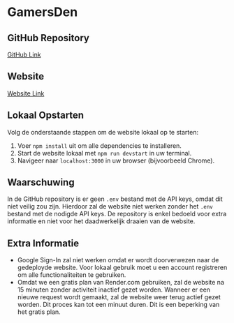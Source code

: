 # GamersDen

## GitHub Repository
[GitHub Link](https://github.com/LilWasted/webtechnologie_website.git)

## Website
[Website Link](https://gamerden.onrender.com)

## Lokaal Opstarten

Volg de onderstaande stappen om de website lokaal op te starten:

1. Voer `npm install` uit om alle dependencies te installeren.
2. Start de website lokaal met `npm run devstart` in uw terminal.
3. Navigeer naar `localhost:3000` in uw browser (bijvoorbeeld Chrome).

## Waarschuwing

In de GitHub repository is er geen `.env` bestand met de API keys, omdat dit niet veilig zou zijn. Hierdoor zal de website niet werken zonder het `.env` bestand met de nodigde API keys. De repository is enkel bedoeld voor extra informatie en niet voor het daadwerkelijk draaien van de website.

## Extra Informatie

- Google Sign-In zal niet werken omdat er wordt doorverwezen naar de gedeployde website. Voor lokaal gebruik moet u een account registreren om alle functionaliteiten te gebruiken.
- Omdat we een gratis plan van Render.com gebruiken, zal de website na 15 minuten zonder activiteit inactief gezet worden. Wanneer er een nieuwe request wordt gemaakt, zal de website weer terug actief gezet worden. Dit proces kan tot een minuut duren. Dit is een beperking van het gratis plan.